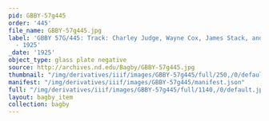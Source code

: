 ```yaml
---
pid: GBBY-57g445
order: '445'
file_name: GBBY-57g445.jpg
label: 'GBBY 57G/445: Track: Charley Judge, Wayne Cox, James Stack, and William Barr
  - 1925'
_date: '1925'
object_type: glass plate negative
source: http://archives.nd.edu/Bagby/GBBY-57g445.jpg
thumbnail: "/img/derivatives/iiif/images/GBBY-57g445/full/250,/0/default.jpg"
manifest: "/img/derivatives/iiif/images/GBBY-57g445/manifest.json"
full: "/img/derivatives/iiif/images/GBBY-57g445/full/1140,/0/default.jpg"
layout: bagby_item
collection: bagby
---
```

